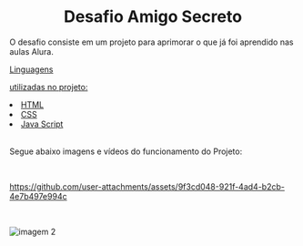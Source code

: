 <h1 align="center"> Desafio Amigo Secreto </h1>
<p> O desafio consiste em um projeto para aprimorar o que já foi aprendido nas aulas Alura. </p>
<u> Linguagens



 utilizadas no projeto:
  <li> HTML </li>
  <li> CSS </li>
  <li> Java Script </li>

</u>

<br /> 
<p> Segue abaixo imagens e vídeos do funcionamento do Projeto: </p>

<br /> 


https://github.com/user-attachments/assets/9f3cd048-921f-4ad4-b2cb-4e7b497e994c

<br /> 

![imagem 2](https://github.com/user-attachments/assets/2cca3179-ed72-4b78-88bd-4d226be9262f)



